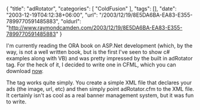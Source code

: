 {
	"title": "adRotator",
	"categories": [
		"ColdFusion"
	],
	"tags": [],
	"date": "2003-12-19T04:12:38+06:00",
	"url": "/2003/12/19/8E5DA6BA-EA83-E355-7899770591485883",
	"oldurl": "http://www.raymondcamden.com/2003/12/19/8E5DA6BA-EA83-E355-7899770591485883"
}

I'm currently reading the ORA book on ASP.Net development (which, by the way, is not a well written book, but is the first I've seen to show c# examples along with VB) and was pretty impressed by the built in adRotator tag. For the heck of it, I decided to write one in CFML, which you can download <a href="http://www.camdenfamily.com/morpheus/downloads/adrotator.zip">now</a>. 

The tag works quite simply. You create a simple XML file that declares your ads (the image, url, etc) and then simply point adRotator.cfm to the XML file.  It certainly isn't as cool as a real banner management system, but it was fun to write.